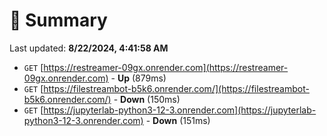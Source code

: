 # 📖 Summary
Last updated: **8/22/2024, 4:41:58 AM**

- `GET` [https://restreamer-09gx.onrender.com](https://restreamer-09gx.onrender.com) - **Up** (879ms)
- `GET` [https://filestreambot-b5k6.onrender.com/](https://filestreambot-b5k6.onrender.com/) - **Down** (150ms)
- `GET` [https://jupyterlab-python3-12-3.onrender.com](https://jupyterlab-python3-12-3.onrender.com) - **Down** (151ms)
